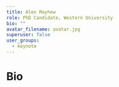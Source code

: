 ```yaml
---
title: Alex Mayhew
role: PhD Candidate, Western University
bio: ""
avatar_filename: avatar.jpg
superuser: false
user_groups:
  - keynote
---
```

# Bio
